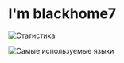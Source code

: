 # I'm blackhome7

![Статистика](https://github-readme-stats.vercel.app/api?username=blackhome7&hide=contribs,prs&theme=dark&locale=ru&custom_title=Статистика%20Пользователя%20blackhome7)

![Самые используемые языки](https://github-readme-stats.vercel.app/api/top-langs/?username=blackhome7&custom_title=Самые%20используемые%20языки&theme=dark)


